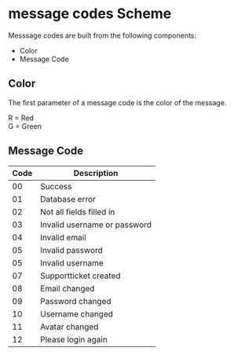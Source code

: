 # message codes Scheme

Messsage codes are built from the following components:
- Color
- Message Code


## Color 
The first parameter of a message code is the color of the message.  

R = Red  
G = Green


## Message Code

Code | Description
--- | ---
00 | Success
01 | Database error
02 | Not all fields filled in
03 | Invalid username or password
04 | Invalid email
05 | Invalid password
05 | Invalid username
07 | Supportticket created
08 | Email changed
09 | Password changed
10 | Username changed
11 | Avatar changed
12 | Please login again